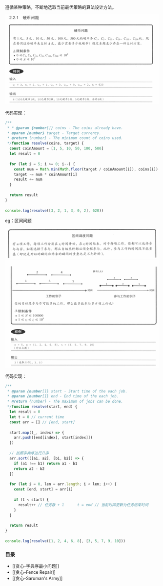 遵循某种策略，不断地选取当前最优策略的算法设计方法。

![题目](笔记/algorithm/images/16.png)

代码实现：

```javascript
/**  
 * * @param {number[]} coins - The coins already have.  
 * @param {number} target - Target currency.  
 * @return {number} - The minimum count of coins used.  
 */function resolve(coins, target) {  
  const coinAmount = [1, 5, 10, 50, 100, 500]  
  let result = 0  
  
  for (let i = 5; i >= 0; i--) {  
    const num = Math.min(Math.floor(target / coinAmount[i]), coins[i]) // 拿最大的数量  
    target -= num * coinAmount[i]  
    result += num  
  }  
  
  return result  
}  
  
console.log(resolve([3, 2, 1, 3, 0, 2], 620))
```

eg：区间问题

![题目](笔记/algorithm/images/17.png)
![题目](笔记/algorithm/images/18.png)


代码实现：

```javascript
/**  
 * @param {number[]} start - Start time of the each job.  
 * @param {number[]} end - End time of the each job.  
 * @return {number} - The maximum of jobs can be done.  
 */function resolve(start, end) {  
  let result = 0  
  let t = 0 // current time  
  const arr = [] // [end, start]  
  
  start.map((_, index) => {  
    arr.push([end[index], start[index]])  
  })  
  
  // 按照字典序进行升序  
  arr.sort(([a1, a2], [b1, b2]) => {  
    if (a1 !== b1) return a1 - b1  
    return a2 - b2  
  })  
  
  for (let i = 0, len = arr.length; i < len; i++) {  
    const [end, start] = arr[i]  
  
    if (t < start) {  
      result++ // 任务数 + 1      t = end // 当前时间更新为任务结束时间  
    }  
  }  
  
  return result  
}  
  
console.log(resolve([1, 2, 4, 6, 8], [3, 5, 7, 9, 10]))
```

### 目录

- [[贪心-字典序最小问题]]
- [[贪心-Fence Repair]]
- [[贪心-Saruman's Army]]